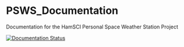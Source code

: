 # PSWS_Documentation
Documentation for the HamSCI Personal Space Weather Station Project

[![Documentation Status](https://readthedocs.org/projects/psws-documentation/badge/?version=latest)](https://psws-documentation.readthedocs.io/en/latest/)
